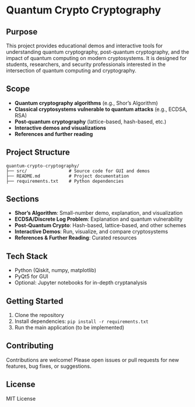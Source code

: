 # Quantum Crypto Cryptography

## Purpose
This project provides educational demos and interactive tools for understanding quantum cryptography, post-quantum cryptography, and the impact of quantum computing on modern cryptosystems. It is designed for students, researchers, and security professionals interested in the intersection of quantum computing and cryptography.

## Scope
- **Quantum cryptography algorithms** (e.g., Shor’s Algorithm)
- **Classical cryptosystems vulnerable to quantum attacks** (e.g., ECDSA, RSA)
- **Post-quantum cryptography** (lattice-based, hash-based, etc.)
- **Interactive demos and visualizations**
- **References and further reading**

## Project Structure
```
quantum-crypto-cryptography/
├── src/                # Source code for GUI and demos
├── README.md           # Project documentation
├── requirements.txt    # Python dependencies
```

## Sections
- **Shor’s Algorithm**: Small-number demo, explanation, and visualization
- **ECDSA/Discrete Log Problem**: Explanation and quantum vulnerability
- **Post-Quantum Crypto**: Hash-based, lattice-based, and other schemes
- **Interactive Demos**: Run, visualize, and compare cryptosystems
- **References & Further Reading**: Curated resources

## Tech Stack
- Python (Qiskit, numpy, matplotlib)
- PyQt5 for GUI
- Optional: Jupyter notebooks for in-depth cryptanalysis

## Getting Started
1. Clone the repository
2. Install dependencies: `pip install -r requirements.txt`
3. Run the main application (to be implemented)

## Contributing
Contributions are welcome! Please open issues or pull requests for new features, bug fixes, or suggestions.

## License
MIT License 
